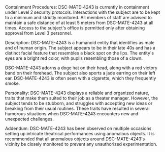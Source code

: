 Containment Procedures:
DSC-MATE-4243 is currently in containment under Level 2 security protocols. Interactions with the subject are to be kept to a minimum and strictly monitored. All members of staff are advised to maintain a safe distance of at least 5 meters from DSC-MATE-4243 at all times. Access to the subject's office is permitted only after obtaining approval from Level 3 personnel.

Description:
DSC-MATE-4243 is a humanoid entity that identifies as male and of human origin. The subject appears to be in their late 40s and has a distinct facial feature that resembles a black spot on the lips. The entity's eyes are a bright red color, with pupils resembling those of a clown.

DSC-MATE-4243 adorns a doge hat on their head, along with a red victory band on their forehead. The subject also sports a jade earring on their left ear. DSC-MATE-4243 is often seen with a cigarette, which they frequently smoke.

Personality:
DSC-MATE-4243 displays a reliable and organized nature, traits that make them suited to their job as a theater manager. However, the subject tends to be stubborn, and struggles with accepting new ideas or breaking from their usual routines. These traits have resulted in several humorous situations when DSC-MATE-4243 encounters new and unexpected challenges.

Addendum:
DSC-MATE-4243 has been observed on multiple occasions setting up intricate theatrical performances using anomalous objects. It is recommended that all anomalous objects around DSC-MATE-4243's vicinity be closely monitored to prevent any unauthorized experimentation.